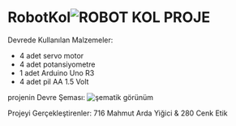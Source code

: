 # RobotKol![ROBOT KOL PROJE](https://github.com/WOR35/RobotKol/assets/133985542/53e51884-049d-436e-96f1-eced68ef8344)

Devrede Kullanılan Malzemeler: 
* 4 adet servo motor
* 4 adet potansiyometre
* 1 adet Arduino Uno R3
* 4 adet pil AA 1.5 Volt
                                

projenin Devre Şeması:
![şematik görünüm](https://github.com/WOR35/RobotKol/assets/133985542/c17fa498-69ad-4ce2-9346-6da915d7979c)

Projeyi Gerçekleştirenler: 716 Mahmut Arda Yiğici & 280 Cenk Etik
